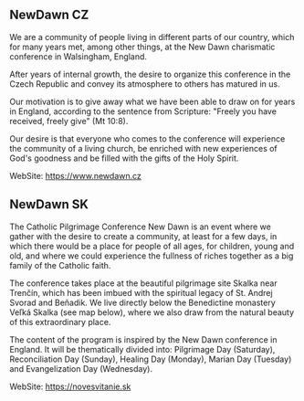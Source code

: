 ## NewDawn CZ

We are a community of people living in different parts of our country, which for many years met, among other things, at the New Dawn charismatic conference in Walsingham, England.

After years of internal growth, the desire to organize this conference in the Czech Republic and convey its atmosphere to others has matured in us.

Our motivation is to give away what we have been able to draw on for years in England, according to the sentence from Scripture: "Freely you have received, freely give" (Mt 10:8).

Our desire is that everyone who comes to the conference will experience the community of a living church, be enriched with new experiences of God's goodness and be filled with the gifts of the Holy Spirit.

WebSite: https://www.newdawn.cz

## NewDawn SK

The Catholic Pilgrimage Conference New Dawn is an event where we gather with the desire to create a community, at least for a few days, in which there would be a place for people of all ages, for children, young and old, and where we could experience the fullness of riches together as a big family of the Catholic faith.

The conference takes place at the beautiful pilgrimage site Skalka near Trenčín, which has been imbued with the spiritual legacy of St. Andrej Svorad and Beňadik. We live directly below the Benedictine monastery Veľká Skalka (see map below), where we also draw from the natural beauty of this extraordinary place.

The content of the program is inspired by the New Dawn conference in England. It will be thematically divided into: Pilgrimage Day (Saturday), Reconciliation Day (Sunday), Healing Day (Monday), Marian Day (Tuesday) and Evangelization Day (Wednesday).

WebSite: https://novesvitanie.sk
